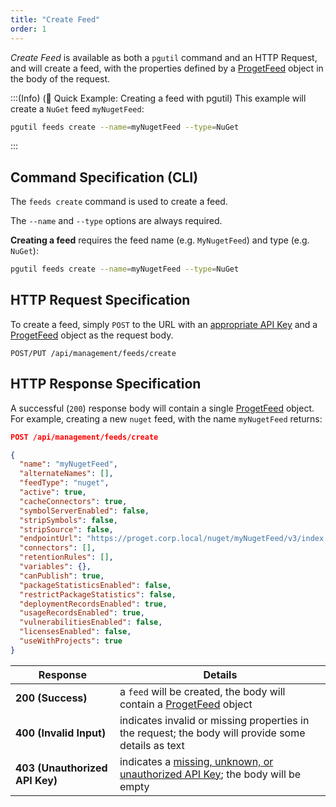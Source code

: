 ```yaml
---
title: "Create Feed"
order: 1
---
```


*Create Feed* is available as both a `pgutil` command and an HTTP Request, and will create a feed, with the properties defined by a [ProgetFeed](/docs/proget/reference-api/feeds/proget-api-feeds#feed-object) object in the body of the request.

:::(Info) (🚀 Quick Example: Creating a feed with pgutil)
This example will create a `NuGet` feed `myNugetFeed`:

```bash
pgutil feeds create --name=myNugetFeed --type=NuGet
```
:::

## Command Specification (CLI)
The `feeds create` command is used to create a feed.

The `--name` and `--type` options are always required. 

**Creating a feed** requires the feed name (e.g. `MyNugetFeed`) and type (e.g. `NuGet`):

```bash
pgutil feeds create --name=myNugetFeed --type=NuGet
```

## HTTP Request Specification
To create a feed, simply `POST` to the URL with an [appropriate API Key](/docs/proget/reference-api/feeds/proget-api-feeds#authentication) and a [ProgetFeed](/docs/proget/reference-api/feeds/proget-api-feeds#feed-object) object as the request body.

```plaintext
POST/PUT /api/management/feeds/create
```

## HTTP Response Specification
A successful (`200`) response body will contain a single [ProgetFeed](/docs/proget/reference-api/feeds/proget-api-feeds#feed-object) object. For example, creating a new `nuget` feed, with the name `myNugetFeed` returns:

```json
POST /api/management/feeds/create

{
  "name": "myNugetFeed",
  "alternateNames": [],
  "feedType": "nuget",
  "active": true,
  "cacheConnectors": true,
  "symbolServerEnabled": false,
  "stripSymbols": false,
  "stripSource": false,
  "endpointUrl": "https://proget.corp.local/nuget/myNugetFeed/v3/index.json",
  "connectors": [],
  "retentionRules": [],
  "variables": {},
  "canPublish": true,
  "packageStatisticsEnabled": false,
  "restrictPackageStatistics": false,
  "deploymentRecordsEnabled": true,
  "usageRecordsEnabled": true,
  "vulnerabilitiesEnabled": false,
  "licensesEnabled": false,
  "useWithProjects": true
}
```

| Response | Details |
|---|---|
| **200 (Success)** | a `feed` will be created, the body will contain a [ProgetFeed](/docs/proget/reference-api/feeds/proget-api-feeds#feed-object) object |
| **400 (Invalid Input)** | indicates invalid or missing properties in the request; the body will provide some details as text |
| **403 (Unauthorized API Key)** | indicates a [missing, unknown, or unauthorized API Key](/docs/proget/reference-api/feeds/proget-api-feeds#authentication); the body will be empty |